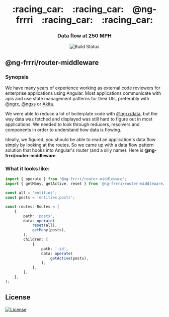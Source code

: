 <h1 align="center">
    :racing_car: :racing_car: @ng-frrri :racing_car: :racing_car:<br>
</h1>

<h3 align="center">Data flow at 250 MPH</h3>

<p align="center">
    <img src="https://travis-ci.com/bitflut/ng-frrri.svg?branch=master" title="Build Status">
</p>

## @ng-frrri/router-middleware

### Synopsis

We have many years of experience working as external code reviewers for enterprise applications using Angular. Most applications communicate with apis and use state management patterns for their UIs, preferably with [@ngrx](https://ngrx.io/), [@ngxs](https://www.ngxs.io/) or [Akita](https://netbasal.gitbook.io/akita/).

We were able to reduce a lot of boilerplate code with [@ngrx/data](https://ngrx.io/guide/data), but the way data was fetched and displayed was still hard to figure out in most applications. We needed to look through reducers, resolvers and components in order to understand how data is flowing.

Ideally, we figured, you should be able to read an application's data flow simply by looking at the routes. So we came up with a data flow pattern solution that hooks into Angular's router \(and a silly name\). Here is **@ng-frrri/router-middleware**.

### What it looks like:

```typescript
import { operate } from '@ng-frrri/router-middleware';
import { getMany, getActive, reset } from '@ng-frrri/router-middleware/operators';

const all = 'entities';
const posts = 'entities.posts';

const routes: Routes = [
    {
        path: 'posts',
        data: operate(
            reset(all),
            getMany(posts),
        ),
        children: [
            {
                path: ':id',
                data: operate(
                    getActive(posts),
                ),
            },
        ],
    },
];
```

## License

[![License](http://img.shields.io/:license-mit-blue.svg?style=flat-square)](http://badges.mit-license.org)
